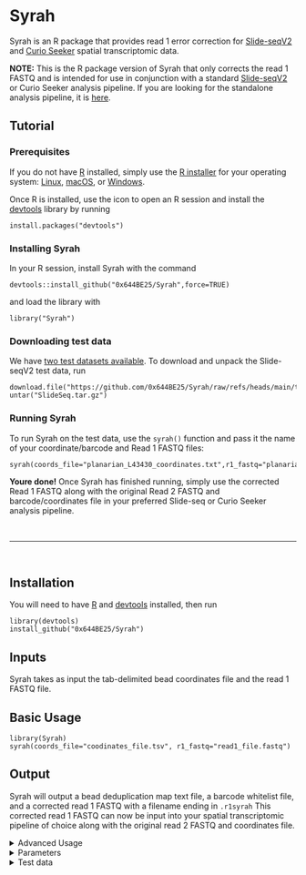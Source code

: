 # Syrah
Syrah is an R package that provides read 1 error correction for [Slide-seqV2](https://www.nature.com/articles/s41587-020-0739-1) and [Curio Seeker](https://curiobioscience.com/seeker/) spatial transcriptomic data. 

**NOTE:** This is the R package version of Syrah that only corrects the read 1 FASTQ and is intended for use in conjunction with a standard [Slide-seqV2](https://broadinstitute.github.io/warp/docs/Pipelines/SlideSeq_Pipeline/README) or Curio Seeker analysis pipeline. If you are looking for the standalone analysis pipeline, it is [here](https://cran.r-project.org/).

## Tutorial

### Prerequisites

If you do not have [R](https://r-project.org/) installed, simply use the [R installer](https://rstudio-education.github.io/hopr/starting.html) for your operating system: [Linux](https://cran.r-project.org/bin/linux/), [macOS](https://cran.r-project.org/bin/macosx/), or [Windows](https://cran.r-project.org/bin/windows/).

Once R is installed, use the icon to open an R session and install the [devtools](https://cran.r-project.org/package=devtools) library by running

```install.packages("devtools")```

### Installing Syrah
In your R session, install Syrah with the command

```devtools::install_github("0x644BE25/Syrah",force=TRUE)```

and load the library with

```library("Syrah")```

### Downloading test data
We have [two test datasets available](#test-data). To download and unpack the Slide-seqV2 test data, run

```
download.file("https://github.com/0x644BE25/Syrah/raw/refs/heads/main/test_data/planarian_test_data.tar.gz","SlideSeq.tar.gz")
untar("SlideSeq.tar.gz")
```

### Running Syrah
To run Syrah on the test data, use the `syrah()` function and pass it the name of your coordinate/barcode and Read 1 FASTQ files:

```
syrah(coords_file="planarian_L43430_coordinates.txt",r1_fastq="planarian_L43430_H5F73AFX2_1M_R1.fastq.gz")
```

**Youre done!** Once Syrah has finished running, simply use the corrected Read 1 FASTQ along with the original Read 2 FASTQ and barcode/coordinates file in your preferred Slide-seq or Curio Seeker analysis pipeline.

&nbsp;
&nbsp;
***
&nbsp;
&nbsp;
&nbsp;

## Installation
You will need to have [R](https://www.r-project.org/) and [devtools](https://www.rdocumentation.org/packages/devtools/versions/2.4.5) installed, then run
```
library(devtools)
install_github("0x644BE25/Syrah")
```

## Inputs
Syrah takes as input the tab-delimited bead coordinates file and the read 1 FASTQ file.

## Basic Usage
```
library(Syrah)
syrah(coords_file="coodinates_file.tsv", r1_fastq="read1_file.fastq")
```

## Output
Syrah will output a bead deduplication map text file, a barcode whitelist file, and a corrected read 1 FASTQ with a filename ending in `.r1syrah`
This corrected read 1 FASTQ can now be input into your spatial transcriptomic pipeline of choice along with the original read 2 FASTQ and coordinates file.


<details>
  
<summary>Advanced Usage</summary>

## Advanced Usage
Syrah has three steps, and the `Syrah()` function is simply a wrapper for them. The steps can be run independently, if desired. This may be useful if you wish to use the same barcode whitelist for several read 1 FASTQs from the same puck or tile, such as if you have multiple lanes of the same library on a flowcell.

#### Step 1: Barcode deduplication
This step uses the barcode file to find beads with impossibly close x,y distance and barcodes one nucleotide apart. These groups of beads are virtual duplications, so Syrah reroutes all barcodes in the group to a single one.
```
make_bead_dedup_map(coords_file="coodinates_file.tsv")
```
This will output a text file of the deduplication mapping with the same name as the coordinates file but with `_dedup_map.txt` appended.

#### Step 2: Barcode whitelist generation
This step uses the barcode file and deduplication map (from the previous step) to generate a whitelist of all acceptable barcode matches. This whitelist automatically redirects duplicated beads when matching.
```
make_barcode_whitelist(dedup_map="coordinates_file.tsv_dedup_map.txt", coods_file="coordinates_file.tsv")
```
This will output a text file of the barcode matching whitelist with the same name as the coordinates file but with `_whitelist.txt` appended.

#### Step 3: Barcode correction
This step uses the barcode whitelist (from the previous step) and the read 1 FASTQ to generate a corrected read 1 FASTQ.
```
correct_barcodes(whitelist="coordinates_file.tsv_whitelist.txt", r1_fastq="read1_file.fastq")
```
This will output a corrected read 1 FASTQ with the same name as the original read 1 FASTQ but with `.r1syrah` appended. This FASTQ has the same reads in the same order as the original read 1 FASTQ, such that it is still a proper pair with the original read 2 FASTQ. It can now be used as input to your analysis pipeline of choice, such as the [WARP Slide-seq pipeline](https://broadinstitute.github.io/warp/docs/Pipelines/SlideSeq_Pipeline/README) which is also available for use in the cloud via [Terra](https://app.terra.bio/) at the [Slide-seq public workspace](https://app.terra.bio/#workspaces/warp-pipelines/Slide-seq). 

</details>

<details>
  
  <summary> Parameters </summary>
  
## Parameters

| Parameter name      | Description                                                                                                                                                                                                                                                                    | Example                                    |
|------------------|----------------------------|--------------------------|
| `coords_file`         | Path to a tab-delimited file containing the barcodes and coordinates for the puck | `"/path/to/myWorkingDir/coordinates.txt"` |
| `r1_fastq`          | Path to the read 1 FASTQ file, or a comma-delimited list of read 1 FASTQ files | `"path/to/myWorkingDir/read_1.fastq"` |
| `write_dir`        | (optional) Directory to write to. Defaults to current working directory. | `"/path/to/myWorkingDir/"`  |
| `n_cores`        | (optional) Number of CPU cores to use. Defaults to 1.  | `1`         |
| `max_slide_dist`          | (optional) Maxium allowable slide distance between beads to consider them duplicated. You are very unlikely to need to change this. Defaults to 10. | `10`  |
| `max_linker_dels`          | (optional) Maximum allowable number of deletions for an acceptable linker match. You are unlikely to need to change this. Defaults to 5. | `5`  |
| `batch_size`          | (optional) Number of reads to process at once.  You are very unlikely to need to change this. Defaults to 10^5. | `10^5`  | 

</details>

<details>
<summary> Test data</summary>
  
## [Test data](#test-data)

The [Curio Seeker test data](https://github.com/0x644BE25/Syrah/raw/refs/heads/main/test_data/example_input_mouse_spleen_1M.tar.gz) and [Slide-seqV2 test data](https://github.com/0x644BE25/Syrah/raw/refs/heads/main/test_data/planarian_test_data.tar.gz) archive files contain FASTQ files downsampled to 1 million reads and the corresponding barcode/coordinates file. Simply unzip and un-tar the files. [Test data README](https://github.com/0x644BE25/Syrah/blob/main/test_data/README.txt)

The Curio Seeker test data is a mirror of the official [Curio Seeker test data](https://curioseekerbioinformatics.s3.us-west-1.amazonaws.com/TestDatasets/example_input_mouse_spleen_1M.tar.gz) provided for convenience and continuity.

</details>
